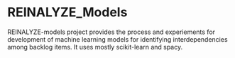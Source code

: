 # REINALYZE_Models 
REINALYZE-models project provides the process and experiements for development of machine learning models for identifying interdependencies among backlog items. It uses mostly scikit-learn and spacy.
